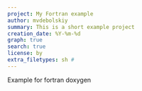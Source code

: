 ```yaml
---
project: My Fortran example
author: mvdebolskiy
summary: This is a short example project
creation_date: %Y-%m-%d
graph: true
search: true
license: by
extra_filetypes: sh #
---
```


Example for fortran doxygen